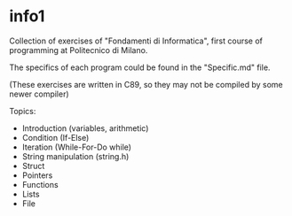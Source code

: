 # info1
Collection of exercises of "Fondamenti di Informatica", first course of programming at Politecnico di Milano.

The specifics of each program could be found in the "Specific.md" file.

(These exercises are written in C89, so they may not be compiled by some newer compiler)

Topics:
+ Introduction (variables, arithmetic)
+ Condition (If-Else)
+ Iteration (While-For-Do while)
+ String manipulation (string.h)
+ Struct
+ Pointers
+ Functions
+ Lists
+ File
